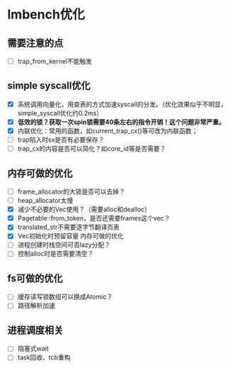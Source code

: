 # lmbench优化

## 需要注意的点

- [ ] trap_from_kernel不能触发

## simple syscall优化

- [X] 系统调用向量化，用查表的方式加速syscall的分发。（优化效果似乎不明显，simple_syscall优化约0.2ms）
- [X] **低效的锁？获取一次spin锁需要40条左右的指令开销！这个问题非常严重。**
- [X] 内联优化：常用的函数，如current_trap_cx()等可改为内联函数；
- [ ] trap陷入时sx是否有必要保存？
- [ ] trap_cx的内容是否可以简化？如core_id等是否需要？

## 内存可做的优化

- [ ] frame_allocator的大锁是否可以去掉？
- [ ] heap_allocator太慢
- [X] 减少不必要的Vec使用？（需要alloc和dealloc）
- [X] Pagetable::from_token，是否还需要frames这个vec？
- [X] translated_str不需要逐字节翻译页表
- [X] Vec初始化时预留容量
  内存可做的优化
- [ ] 进程创建时栈空间可否lazy分配？
- [ ] 控制alloc时是否需要清空？

## fs可做的优化

- [ ] 缓存读写锁数组可以换成Atomic？
- [ ] 路径解析加速

## 进程调度相关

- [ ] 阻塞式wait
- [ ] task回收、tcb重构
